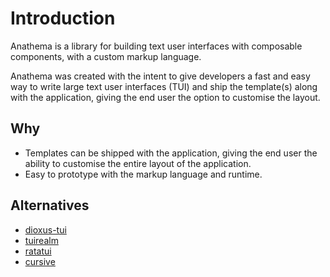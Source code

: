 # Introduction

Anathema is a library for building text user interfaces with composable
components, with a custom markup language.

Anathema was created with the intent to give developers a fast and easy way to
write large text user interfaces (TUI) and ship the template(s) along with the application,
giving the end user the option to customise the layout.

## Why

* Templates can be shipped with the application, giving the end user the ability
  to customise the entire layout of the application.
* Easy to prototype with the markup language and runtime.


## Alternatives
* [dioxus-tui](https://crates.io/crates/dioxus-tui)
* [tuirealm](https://crates.io/crates/tuirealm)
* [ratatui](https://crates.io/crates/ratatui)
* [cursive](https://crates.io/crates/cursive)
